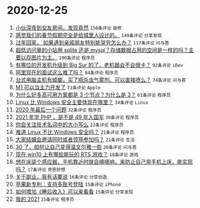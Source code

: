 # 2020-12-25

1. [小伙深夜到女友房间，发现竟然](https://www.v2ex.com/t/738853) ``150条评论`` ``装修``
1. [感觉我们的春节假期完全是给城里人设计的。](https://www.v2ex.com/t/738784) ``149条评论`` ``分享发现``
1. [过年回家，
如果遇到亲戚朋友特别能哭穷怎么办？](https://www.v2ex.com/t/738774) ``117条评论`` ``问与答``
1. [超低访问量的小站用 sqlite 还是 mysql？存储数据占用的空间是一样的吗？主要以存图片为主。](https://www.v2ex.com/t/738766) ``100条评论`` ``程序员``
1. [有哪位的开发机升级到 Big Sur 的了，老机器会不会很卡？](https://www.v2ex.com/t/738788) ``92条评论`` ``iDev``
1. [阿里现在的面试这么难了吗？](https://www.v2ex.com/t/738815) ``84条评论`` ``程序员``
1. [台式电脑主机有蟑螂，买了瓶杀虫气雾剂。可以直接喷么？](https://www.v2ex.com/t/738787) ``74条评论`` ``问与答``
1. [M1 可以当主力开发了](https://www.v2ex.com/t/738763) ``71条评论`` ``Apple``
1. [为什么好多高可用方案都是 3 个节点？为什么是 3？](https://www.v2ex.com/t/738827) ``61条评论`` ``程序员``
1. [Linux 比 Windows 安全主要体现在哪里？](https://www.v2ex.com/t/738949) ``34条评论`` ``Linux``
1. [2020 年最后一个问题](https://www.v2ex.com/t/738823) ``32条评论`` ``程序员``
1. [2021 年学 PHP ，是不是 49 年入国军](https://www.v2ex.com/t/738928) ``30条评论`` ``程序员``
1. [你会关注技术名词中的大小写么](https://www.v2ex.com/t/738904) ``22条评论`` ``程序员``
1. [难道 Linux 不比 Windows 安全吗？](https://www.v2ex.com/t/738971) ``21条评论`` ``程序员``
1. [大家结婚会邀请同时或者领导参加吗？](https://www.v2ex.com/t/738923) ``21条评论`` ``生活``
1. [30 了，如何让自己变得温文尔雅一些](https://www.v2ex.com/t/738898) ``20条评论`` ``问与答``
1. [现在 win10 上有哪些能玩的 RTS 游戏？](https://www.v2ex.com/t/738759) ``18条评论`` ``游戏``
1. [想在床装个感应器，手机靠近时就会嘀嘀响，来防止自己带手机上床，能实现吗？](https://www.v2ex.com/t/738908) ``17条评论`` ``奇思妙想``
1. [关于副业，我有话要说](https://www.v2ex.com/t/738913) ``16条评论`` ``分享创造``
1. [苹果新专利：支持多账号登陆](https://www.v2ex.com/t/738979) ``15条评论`` ``iPhone``
1. [如何增加《睡后收入》可以来看看](https://www.v2ex.com/t/738848) ``15条评论`` ``分享发现``
1. [我的 2021](https://www.v2ex.com/t/738805) ``15条评论`` ``程序员``

